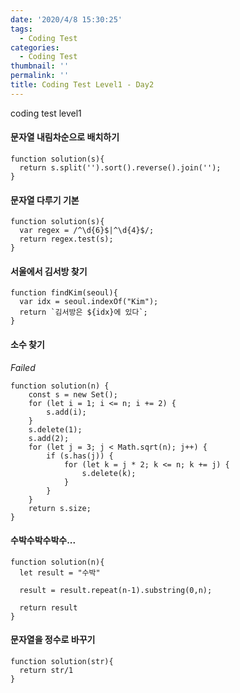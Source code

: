 ```yaml
---
date: '2020/4/8 15:30:25'
tags:
  - Coding Test
categories:
  - Coding Test
thumbnail: ''
permalink: ''
title: Coding Test Level1 - Day2
---
```


coding test level1

<!-- more -->

#### 문자열 내림차순으로 배치하기

```
function solution(s){
  return s.split('').sort().reverse().join('');
}
```

#### 문자열 다루기 기본

```
function solution(s){
  var regex = /^\d{6}$|^\d{4}$/;
  return regex.test(s);
}
```

#### 서울에서 김서방 찾기

```
function findKim(seoul){
  var idx = seoul.indexOf("Kim");
  return `김서방은 ${idx}에 있다`;
}
```

#### 소수 찾기

 *Failed*

```
function solution(n) {
    const s = new Set();
    for (let i = 1; i <= n; i += 2) {
        s.add(i);
    }
    s.delete(1);
    s.add(2);
    for (let j = 3; j < Math.sqrt(n); j++) {
        if (s.has(j)) {
            for (let k = j * 2; k <= n; k += j) {
                s.delete(k);
            }
        }
    }
    return s.size;
}
```

#### 수박수박수박수...

```
function solution(n){
  let result = "수박"

  result = result.repeat(n-1).substring(0,n);

  return result
}
```

#### 문자열을 정수로 바꾸기

```
function solution(str){
  return str/1
}
```

